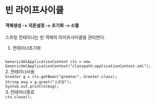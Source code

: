 # 빈 라이프사이클  

#### 객체생성 -> 의존설정 -> 초기화 -> 소멸  

스프링 컨테이너는 빈 객체의 라이프사이클을 관리한다.  

1. 컨테이너초기화  
<code>
GenericXmlApplicationContext ctx = new GenericXmlApplicationContext("classpath:applicationContext.xml");
</code>
2. 컨테이너사용  
<code>
Greater g = ctx.getBean("greeter", Greeter.class);  
String msg = g.greet("스프링");  
System.out.println(msg);  
</code>
3. 컨테이너종료  
<code>
ctx.close();
</code>
